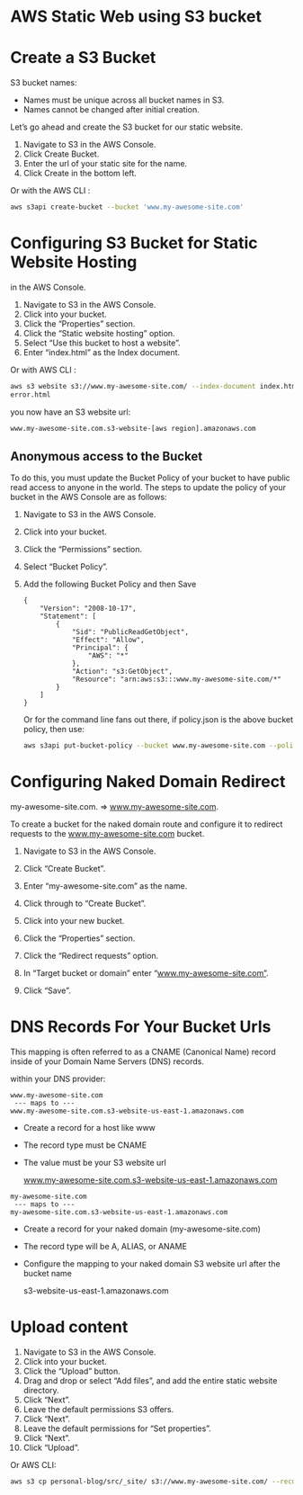 # AWS Static Web using S3 bucket

# Create a S3 Bucket 

S3 bucket names:

- Names must be unique across all bucket names in S3.
- Names cannot be changed after initial creation.

Let’s go ahead and create the S3 bucket for our static website.

1. Navigate to S3 in the AWS Console.
2. Click Create Bucket.
3. Enter the url of your static site for the name.
4. Click Create in the bottom left.

Or with the AWS CLI : 

```bash
aws s3api create-bucket --bucket 'www.my-awesome-site.com'
```

# Configuring S3 Bucket for Static Website Hosting

 in the AWS Console.

1. Navigate to S3 in the AWS Console.
2. Click into your bucket.
3. Click the “Properties” section.
4. Click the “Static website hosting” option.
5. Select “Use this bucket to host a website”.
6. Enter “index.html” as the Index document.

Or with AWS CLI :

```bash
aws s3 website s3://www.my-awesome-site.com/ --index-document index.html --error-document
error.html
```

 you now have an S3 website url:

```bash
www.my-awesome-site.com.s3-website-[aws region].amazonaws.com
```

## Anonymous access to the Bucket

To do this, you must update the Bucket Policy of your bucket to have public read access to anyone in the world. The steps to update the policy of your bucket in the AWS Console are as follows:

1. Navigate to S3 in the AWS Console.

2. Click into your bucket.

3. Click the “Permissions” section.

4. Select “Bucket Policy”.

5. Add the following Bucket Policy and then Save

   ```
   {
       "Version": "2008-10-17",
       "Statement": [
           {
               "Sid": "PublicReadGetObject",
               "Effect": "Allow",
               "Principal": {
                   "AWS": "*"
               },
               "Action": "s3:GetObject",
               "Resource": "arn:aws:s3:::www.my-awesome-site.com/*"
           }
       ]
   }
   ```

   Or for the command line fans out there, if policy.json is the above bucket policy, then use:

   ```bash
   aws s3api put-bucket-policy --bucket www.my-awesome-site.com --policy file://policy.json
   ```

# Configuring Naked Domain Redirect

 my-awesome-site.com. => www.my-awesome-site.com.

To create a bucket for the naked domain route and configure it to redirect requests to the www.my-awesome-site.com bucket.

1. Navigate to S3 in the AWS Console.
2. Click “Create Bucket”.

1. Enter “my-awesome-site.com” as the name.
2. Click through to “Create Bucket”.
3. Click into your new bucket.
4. Click the “Properties” section.
5. Click the “Redirect requests” option.
6. In “Target bucket or domain” enter “www.my-awesome-site.com”.
7. Click “Save”.

# DNS Records For Your Bucket Urls

This mapping is often referred to as a CNAME (Canonical Name) record inside of your Domain Name Servers (DNS) records.

within your DNS provider:

```
www.my-awesome-site.com
 --- maps to --- 
www.my-awesome-site.com.s3-website-us-east-1.amazonaws.com
```

- Create a record for a host like www

- The record type must be CNAME

- The value must be your S3 website url

  www.my-awesome-site.com.s3-website-us-east-1.amazonaws.com

```
my-awesome-site.com
 --- maps to --- 
my-awesome-site.com.s3-website-us-east-1.amazonaws.com
```

- Create a record for your naked domain (my-awesome-site.com)

- The record type will be A, ALIAS, or ANAME

- Configure the mapping to your naked domain S3 website url after the bucket name

  s3-website-us-east-1.amazonaws.com

# Upload content

1. Navigate to S3 in the AWS Console.
2. Click into your bucket.
3. Click the “Upload” button.
4. Drag and drop or select “Add files”, and add the entire static website directory.
5. Click “Next”.
6. Leave the default permissions S3 offers.
7. Click “Next”.
8. Leave the default permissions for “Set properties”.
9. Click “Next”.
10. Click “Upload”.

Or AWS CLI: 

```bash
aws s3 cp personal-blog/src/_site/ s3://www.my-awesome-site.com/ --recursive
```



